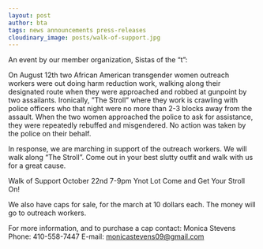 ```yaml
---
layout: post
author: bta
tags: news announcements press-releases
cloudinary_image: posts/walk-of-support.jpg
---
```


An event by our member organization, Sistas of the “t”:

On August 12th two African American transgender women outreach workers were out doing harm reduction work, walking along their designated route when they were approached and robbed at gunpoint by two assailants. Ironically, ”The Stroll” where they work is crawling with police officers who that night were no more than 2-3 blocks away from the assault. When the two women approached the police to ask for assistance, they were repeatedly rebuffed and misgendered. No action was taken by the police on their behalf.

In response, we are marching in support of the outreach workers. We will walk along “The Stroll”. Come out in your best slutty outfit and walk with us for a great cause.

Walk of Support
October 22nd
7-9pm
Ynot Lot
Come and Get Your Stroll On!

We also have caps for sale, for the march at 10 dollars each. The money will go to outreach workers.

For more information, and to purchase a cap contact:
Monica Stevens
Phone: 410-558-7447
E-mail: monicastevens09@gmail.com
